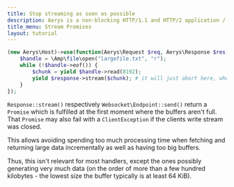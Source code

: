 ```yaml
---
title: Stop streaming as soon as possible
description: Aerys is a non-blocking HTTP/1.1 and HTTP/2 application / websocket / static file server.
title_menu: Stream Promises
layout: tutorial
---
```


```php
(new Aerys\Host)->use(function(Aerys\Request $req, Aerys\Response $res) {
	$handle = \Amp\file\open("largefile.txt", "r");
	while (!$handle->eof()) {
		$chunk = yield $handle->read(8192);
		yield $response->stream($chunk); # it will just abort here, when client disconnects
	}
});
```

`Response::stream()` respectively `Websocket\Endpoint::send()` return a `Promise` which is fulfilled at the first moment where the buffers aren't full. That `Promise` may also fail with a `ClientException` if the clients write stream was closed.

This allows avoiding spending too much processing time when fetching and returning large data incrementally as well as having too big buffers.

Thus, this isn't relevant for most handlers, except the ones possibly generating very much data (on the order of more than a few hundred kilobytes - the lowest size the buffer typically is at least 64 KiB).